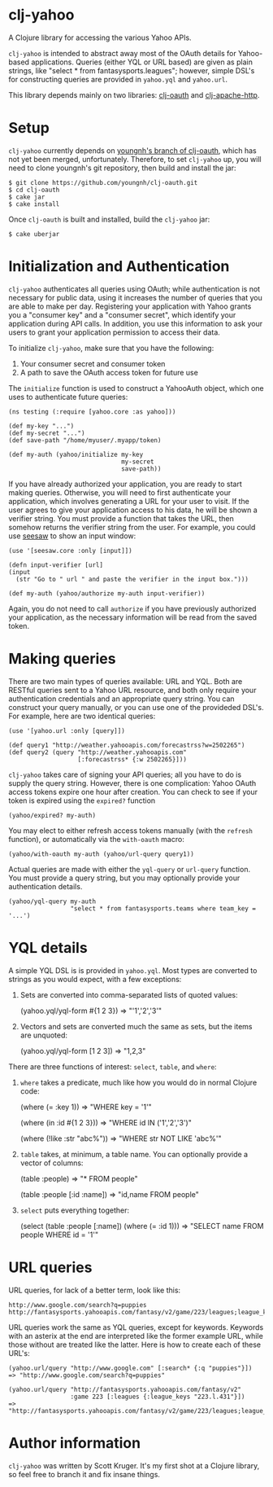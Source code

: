 # clj-yahoo #

A Clojure library for accessing the various Yahoo APIs.

`clj-yahoo` is intended to abstract away most of the OAuth details for 
Yahoo-based applications. Queries (either YQL or URL based) are given
as plain strings, like "select * from fantasysports.leagues"; however,
simple DSL's for constructing queries are provided in `yahoo.yql` and
`yahoo.url`.

This library depends mainly on two libraries:
[clj-oauth](https://github.com/mattrepl/clj-oauth) and
[clj-apache-http](https://github.com/rnewman/clj-apache-http). 


# Setup #

`clj-yahoo` currently depends on 
[youngnh's branch of clj-oauth](https://github.com/youngnh/clj-oauth), which
has not yet been merged, unfortunately. Therefore, to set `clj-yahoo` up, 
you will need to clone youngnh's git repository, then build and install the
jar:

    $ git clone https://github.com/youngnh/clj-oauth.git
    $ cd clj-oauth
    $ cake jar
    $ cake install

Once `clj-oauth` is built and installed, build the `clj-yahoo` jar:

    $ cake uberjar

# Initialization and Authentication #

`clj-yahoo` authenticates all queries using OAuth; while authentication is
not necessary for public data, using it increases the number of queries
that you are able to make per day. Registering your application with Yahoo
grants you a "consumer key" and a "consumer secret", which identify your
application during API calls. In addition, you use this information to ask
your users to grant your application permission to access their data.

To initialize `clj-yahoo`, make sure that you have the following:

1.  Your consumer secret and consumer token
2.  A path to save the OAuth access token for future use

The `initialize` function is used to construct a YahooAuth object, which
one uses to authenticate future queries:

    (ns testing (:require [yahoo.core :as yahoo]))
    
    (def my-key "...")
    (def my-secret "...")
    (def save-path "/home/myuser/.myapp/token)

    (def my-auth (yahoo/initialize my-key
                                   my-secret
                                   save-path)) 

If you have already authorized your application, you are ready to start
making queries. Otherwise, you will need to first authenticate your
application, which involves generating a URL for your user to visit. If
the user agrees to give your application access to his data, he will be
shown a verifier string. You must provide a function that takes the URL,
then somehow returns the verifier string from the user. For example, you could
use [seesaw](https://github.com/daveray/seesaw) to show an input window:

    (use '[seesaw.core :only [input]])

    (defn input-verifier [url]
    (input 
      (str "Go to " url " and paste the verifier in the input box.")))

    (def my-auth (yahoo/authorize my-auth input-verifier))

Again, you do not need to call `authorize` if you have previously authorized
your application, as the necessary information will be read from the saved
token.

# Making queries #

There are two main types of queries available: URL and YQL. Both are RESTful
queries sent to a Yahoo URL resource, and both only require your 
authentication credentials and an appropriate query string. You can construct
your query manually, or you can use one of the provideded DSL's. For example,
here are two identical queries:

    (use '[yahoo.url :only [query]])

    (def query1 "http://weather.yahooapis.com/forecastrss?w=2502265")
    (def query2 (query "http://weather.yahooapis.com" 
                       [:forecastrss* {:w 2502265}]))
    

`clj-yahoo` takes care of signing your API queries; all you have to do is
supply the query string. However, there is one complication: Yahoo OAuth 
access tokens expire one hour after creation. You can check to see if your
token is expired using the `expired?` function

    (yahoo/expired? my-auth)

You may elect to either refresh access tokens manually (with the `refresh` 
function), or automatically via the `with-oauth` macro:

    (yahoo/with-oauth my-auth (yahoo/url-query query1))

Actual queries are made with either the `yql-query` or `url-query` function. 
You must provide a query string, but you may optionally provide your 
authentication details.

    (yahoo/yql-query my-auth 
                     "select * from fantasysports.teams where team_key = '...')

# YQL details #

A simple YQL DSL is is provided in `yahoo.yql`. Most types are converted to 
strings as you would expect, with a few exceptions:

1.  Sets are converted into comma-separated lists of quoted values:

    (yahoo.yql/yql-form #{1 2 3})
    => "'1','2','3'"

2. Vectors and sets are converted much the same as sets, but the items are unquoted:

    (yahoo.yql/yql-form [1 2 3])
    => "1,2,3"

There are three functions of interest: `select`, `table`, and `where`:

1.  `where` takes a predicate, much like how you would do in normal Clojure code:

    (where (= :key 1))
    => "WHERE key = '1'"

    (where (in :id #{1 2 3}))
    => "WHERE id IN ('1','2','3')"

    (where (!like :str "abc%"))
    => "WHERE str NOT LIKE 'abc%'"

2.  `table` takes, at minimum, a table name. You can optionally provide a vector of columns:

    (table :people)
    => "* FROM people"

    (table :people [:id :name])
    => "id,name FROM people"

3. `select` puts everything together:

    (select (table :people [:name]) (where (= :id 1)))
    => "SELECT name FROM people WHERE id = '1'"

# URL queries #

URL queries, for lack of a better term, look like this:

    http://www.google.com/search?q=puppies
    http://fantasysports.yahooapis.com/fantasy/v2/game/223/leagues;league_keys=223.l.431

URL queries work the same as YQL queries, except for keywords. Keywords with
an asterix at the end are interpreted like the former example URL, while those
without are treated like the latter. Here is how to create each of these URL's:

    (yahoo.url/query "http://www.google.com" [:search* {:q "puppies"}])
    => "http://www.google.com/search?q=puppies"

    (yahoo.url/query "http://fantasysports.yahooapis.com/fantasy/v2"
                     :game 223 [:leagues {:league_keys "223.l.431"}])
    => "http://fantasysports.yahooapis.com/fantasy/v2/game/223/leagues;league_keys=223.l.431"

# Author information #

`clj-yahoo` was written by Scott Kruger. It's my first shot at a Clojure 
library, so feel free to branch it and fix insane things.
